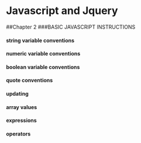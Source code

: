 # Javascript and Jquery

##Chapter 2
###BASIC JAVASCRIPT INSTRUCTIONS

#### string variable conventions
#### numeric variable conventions
#### boolean variable conventions
#### quote conventions
#### updating
#### array values
#### expressions
#### operators
